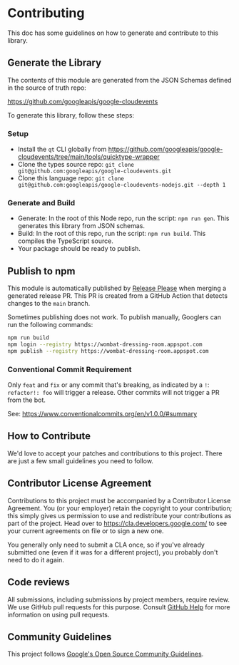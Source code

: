 # Contributing

This doc has some guidelines on how to generate and contribute to this library.

## Generate the Library

The contents of this module are generated from the JSON Schemas defined in the source of truth repo:

https://github.com/googleapis/google-cloudevents

To generate this library, follow these steps:

### Setup

- Install the `qt` CLI globally from https://github.com/googleapis/google-cloudevents/tree/main/tools/quicktype-wrapper
- Clone the types source repo: `git clone git@github.com:googleapis/google-cloudevents.git`
- Clone this language repo: `git clone git@github.com:googleapis/google-cloudevents-nodejs.git --depth 1`

### Generate and Build

- Generate: In the root of this Node repo, run the script: `npm run gen`. This generates this library from JSON schemas.
- Build: In the root of this repo, run the script: `npm run build`. This compiles the TypeScript source.
- Your package should be ready to publish.

## Publish to npm

This module is automatically published by [Release Please](https://github.com/googleapis/release-please) when merging a generated release PR.
This PR is created from a GitHub Action that detects changes to the `main` branch.

Sometimes publishing does not work. To publish manually, Googlers can run the following commands:

```sh
npm run build
npm login --registry https://wombat-dressing-room.appspot.com
npm publish --registry https://wombat-dressing-room.appspot.com
```

### Conventional Commit Requirement

Only `feat` and `fix` or any commit that's breaking, as indicated by a `!`: `refactor!: foo` will trigger a release. Other commits will not trigger a PR from the bot.

See: https://www.conventionalcommits.org/en/v1.0.0/#summary

## How to Contribute

We'd love to accept your patches and contributions to this project. There are
just a few small guidelines you need to follow.

## Contributor License Agreement

Contributions to this project must be accompanied by a Contributor License
Agreement. You (or your employer) retain the copyright to your contribution;
this simply gives us permission to use and redistribute your contributions as
part of the project. Head over to <https://cla.developers.google.com/> to see
your current agreements on file or to sign a new one.

You generally only need to submit a CLA once, so if you've already submitted one
(even if it was for a different project), you probably don't need to do it
again.

## Code reviews

All submissions, including submissions by project members, require review. We
use GitHub pull requests for this purpose. Consult
[GitHub Help](https://help.github.com/articles/about-pull-requests/) for more
information on using pull requests.

## Community Guidelines

This project follows [Google's Open Source Community
Guidelines](https://opensource.google/conduct/).
